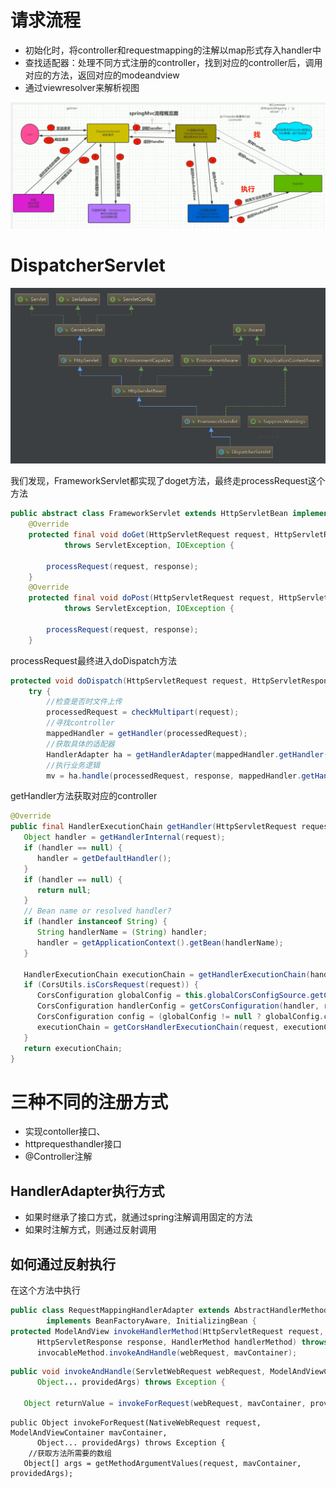 # 请求流程

- 初始化时，将controller和requestmapping的注解以map形式存入handler中
- 查找适配器：处理不同方式注册的controller，找到对应的controller后，调用对应的方法，返回对应的modeandview
- 通过viewresolver来解析视图

![](./image/springmvc/20190720131039.png)

# DispatcherServlet



![](./image/springmvc/20190720132419.png)

我们发现，FrameworkServlet都实现了doget方法，最终走processRequest这个方法

```java
public abstract class FrameworkServlet extends HttpServletBean implements ApplicationContextAware {
    @Override
	protected final void doGet(HttpServletRequest request, HttpServletResponse response)
			throws ServletException, IOException {

		processRequest(request, response);
	}
	@Override
	protected final void doPost(HttpServletRequest request, HttpServletResponse response)
			throws ServletException, IOException {

		processRequest(request, response);
	}
```

processRequest最终进入doDispatch方法

```java
protected void doDispatch(HttpServletRequest request, HttpServletResponse response) throws Exception {
    try {
        //检查是否时文件上传
		processedRequest = checkMultipart(request);
        //寻找controller
        mappedHandler = getHandler(processedRequest);
        //获取具体的适配器
        HandlerAdapter ha = getHandlerAdapter(mappedHandler.getHandler());
        //执行业务逻辑
        mv = ha.handle(processedRequest, response, mappedHandler.getHandler());
```

getHandler方法获取对应的controller

```java
@Override
public final HandlerExecutionChain getHandler(HttpServletRequest request) throws Exception {
   Object handler = getHandlerInternal(request);
   if (handler == null) {
      handler = getDefaultHandler();
   }
   if (handler == null) {
      return null;
   }
   // Bean name or resolved handler?
   if (handler instanceof String) {
      String handlerName = (String) handler;
      handler = getApplicationContext().getBean(handlerName);
   }

   HandlerExecutionChain executionChain = getHandlerExecutionChain(handler, request);
   if (CorsUtils.isCorsRequest(request)) {
      CorsConfiguration globalConfig = this.globalCorsConfigSource.getCorsConfiguration(request);
      CorsConfiguration handlerConfig = getCorsConfiguration(handler, request);
      CorsConfiguration config = (globalConfig != null ? globalConfig.combine(handlerConfig) : handlerConfig);
      executionChain = getCorsHandlerExecutionChain(request, executionChain, config);
   }
   return executionChain;
}
```

# 三种不同的注册方式

- 实现contoller接口、
- httprequesthandler接口
- @Controller注解

## HandlerAdapter执行方式

- 如果时继承了接口方式，就通过spring注解调用固定的方法
- 如果时注解方式，则通过反射调用 

## 如何通过反射执行

在这个方法中执行



```java
public class RequestMappingHandlerAdapter extends AbstractHandlerMethodAdapter
		implements BeanFactoryAware, InitializingBean {
protected ModelAndView invokeHandlerMethod(HttpServletRequest request,
      HttpServletResponse response, HandlerMethod handlerMethod) throws Exception {
      invocableMethod.invokeAndHandle(webRequest, mavContainer);
```

```java
public void invokeAndHandle(ServletWebRequest webRequest, ModelAndViewContainer mavContainer,
      Object... providedArgs) throws Exception {

   Object returnValue = invokeForRequest(webRequest, mavContainer, providedArgs);
```

```
public Object invokeForRequest(NativeWebRequest request, ModelAndViewContainer mavContainer,
      Object... providedArgs) throws Exception {
	//获取方法所需要的数组
   Object[] args = getMethodArgumentValues(request, mavContainer, providedArgs);
```

